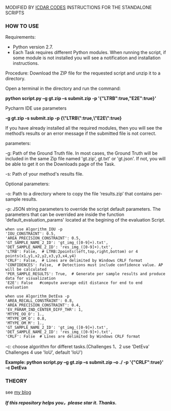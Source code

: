 MODIFIED BY [ICDAR CODES](http://rrc.cvc.uab.es/?com=introduction)
INSTRUCTIONS FOR THE STANDALONE SCRIPTS

### HOW TO USE
Requirements:
- Python version 2.7.
- Each Task requires different Python modules. When running the script, if some module is not installed you will see a notification and installation instructions.
 
Procedure:
Download the ZIP file for the requested script and unzip it to a directory.
 
Open a terminal in the directory and run the command:

**python script.py –g gt.zip –s submit.zip -p '{\"LTRB\":true,\"E2E\":true}'**

Pycharm IDE use parameters

**-g gt.zip -s submit.zip -p {\\"LTRB\\":true,\\"E2E\\":true}**
 
If you have already installed all the required modules, then you will see the method’s results or an error message if the submitted file is not correct.
 
parameters:

-g: Path of the Ground Truth file. In most cases, the Ground Truth will be included in the same Zip file named 'gt.zip', gt.txt' or 'gt.json'. If not, you will be able to get it on the Downloads page of the Task.

-s: Path of your method's results file.
 
Optional parameters:

-o: Path to a directory where to copy the file ‘results.zip’ that contains per-sample results.

-p: JSON string parameters to override the script default parameters. The parameters that can be overrided are inside the function 'default_evaluation_params' located at the begining of the evaluation Script.


```
when use Algorithm_IOU -p
'IOU_CONSTRAINT': 0.5,
'AREA_PRECISION_CONSTRAINT': 0.5,
'GT_SAMPLE_NAME_2_ID': 'gt_img_([0-9]+).txt',
'DET_SAMPLE_NAME_2_ID': 'res_img_([0-9]+).txt',
'LTRB': False,  # LTRB:2points(left,top,right,bottom) or 4 points(x1,y1,x2,y2,x3,y3,x4,y4)
'CRLF': False,  # Lines are delimited by Windows CRLF format
'CONFIDENCES': False,  # Detections must include confidence value. AP will be calculated
'PER_SAMPLE_RESULTS': True,  # Generate per sample results and produce data for visualization
'E2E': False   #compute average edit distance for end to end evaluation
```
```
when use Algorithm_DetEva -p
'AREA_RECALL_CONSTRAINT': 0.8,
'AREA_PRECISION_CONSTRAINT': 0.4,
'EV_PARAM_IND_CENTER_DIFF_THR': 1,
'MTYPE_OO_O': 1.,
'MTYPE_OM_O': 0.8,
'MTYPE_OM_M': 1.,
'GT_SAMPLE_NAME_2_ID': 'gt_img_([0-9]+).txt',
'DET_SAMPLE_NAME_2_ID': 'res_img_([0-9]+).txt',
'CRLF': False  # Lines are delimited by Windows CRLF format
```

-c: choose algorithm for differet tasks.(Challenges 1、2 use 'DetEva' Challenges 4 use 'IoU', default 'IoU')
 
**Example: python script.py –g gt.zip –s submit.zip –o ./ -p  '{\"CRLF\":true}' -c DetEva**


### THEORY
see [my blog](https://blog.csdn.net/liuxiaoheng1992/article/details/82632594)

***If this repository helps you，please star it. Thanks.***
